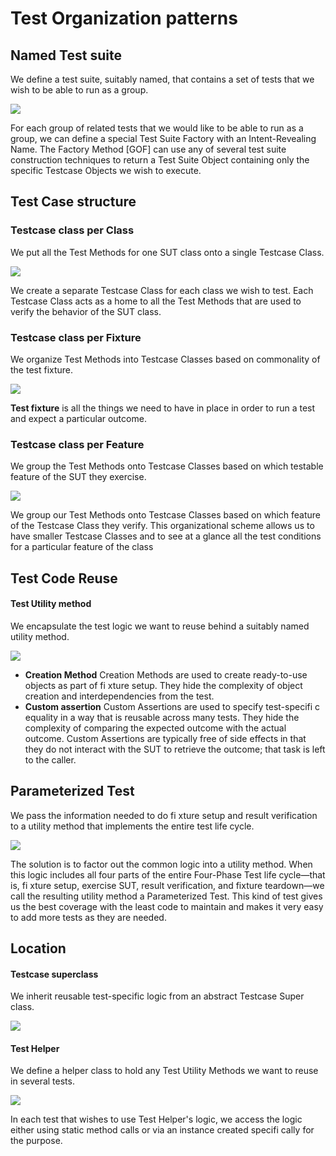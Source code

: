 # Test Organization patterns

## Named Test suite

We define a test suite, suitably named, that contains a set of tests that we wish to be able to run as a group.

![](../../.gitbook/assets/image%20%28153%29.png)

For each group of related tests that we would like to be able to run as a group, we can define a special Test Suite Factory with an Intent-Revealing Name. The Factory Method \[GOF\] can use any of several test suite construction techniques to return a Test Suite Object containing only the specific Testcase Objects we wish to execute.

## Test Case structure

### Testcase class per Class

We put all the Test Methods for one SUT class onto a single Testcase Class.

![](../../.gitbook/assets/image%20%2862%29.png)

We create a separate Testcase Class for each class we wish to test. Each Testcase Class acts as a home to all the Test Methods that are used to verify the behavior of the SUT class.

### Testcase class per Fixture

We organize Test Methods into Testcase Classes based on commonality of the test fixture.

![](../../.gitbook/assets/image%20%2832%29.png)

**Test fixture** is all the things we need to have in place in order to run a test and expect a particular outcome.

### Testcase class per Feature

We group the Test Methods onto Testcase Classes based on which testable feature of the SUT they exercise.

![](../../.gitbook/assets/image%20%28103%29.png)

We group our Test Methods onto Testcase Classes based on which feature of the Testcase Class they verify. This organizational scheme allows us to have smaller Testcase Classes and to see at a glance all the test conditions for a particular feature of the class

## Test Code Reuse

#### Test Utility method

We encapsulate the test logic we want to reuse behind a suitably named utility method.

![](../../.gitbook/assets/image%20%2837%29.png)

* **Creation Method** Creation Methods are used to create ready-to-use objects as part of fi xture setup. They hide the complexity of object creation and interdependencies from the test.
* **Custom assertion** Custom Assertions are used to specify test-specifi c equality in a way that is reusable across many tests. They hide the complexity of comparing the expected outcome with the actual outcome. Custom Assertions are typically free of side effects in that they do not interact with the SUT to retrieve the outcome; that task is left to the caller.

## Parameterized Test

We pass the information needed to do fi xture setup and result verification to a utility method that implements the entire test life cycle.

![](../../.gitbook/assets/image%20%28145%29.png)

The solution is to factor out the common logic into a utility method. When this logic includes all four parts of the entire Four-Phase Test life cycle—that is, fi xture setup, exercise SUT, result verification, and fixture teardown—we call the resulting utility method a Parameterized Test. This kind of test gives us the best coverage with the least code to maintain and makes it very easy to add more tests as they are needed.

## Location

#### Testcase superclass

We inherit reusable test-specific logic from an abstract Testcase Super class.

![](../../.gitbook/assets/image%20%288%29.png)

#### Test Helper

We define a helper class to hold any Test Utility Methods we want to reuse in several tests.

![](../../.gitbook/assets/image%20%2889%29.png)

In each test that wishes to use Test Helper's logic, we access the logic either using static method calls or via an instance created specifi cally for the purpose.

